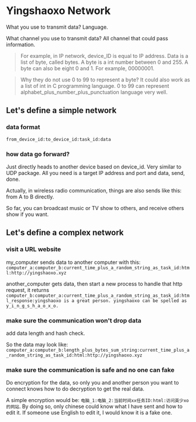 # Yingshaoxo Network

What you use to transmit data? Language.

What channel you use to transmit data? All channel that could pass information.

> For example, in IP network, device_ID is equal to IP address. Data is a list of byte, called bytes. A byte is a int number between 0 and 255. A byte can also be eight 0 and 1. For example, 00000001.

> Why they do not use 0 to 99 to represent a byte? It could also work as a list of int in C programming language. 0 to 99 can represent alphabet_plus_number_plus_punctuation language very well.

## Let's define a simple network

### data format

`from_device_id:to_device_id:task_id:data`

### how data go forward?

Just directly heads to another device based on device_id. Very similar to UDP package. All you need is a target IP address and port and data, send, done.

Actually, in wireless radio communication, things are also sends like this: from A to B directly.

So far, you can broadcast music or TV show to others, and receive others show if you want.

## Let's define a complex network

### visit a URL website

my_computer sends data to another computer with this: `computer_a:computer_b:current_time_plus_a_random_string_as_task_id:html:http://yingshaoxo.xyz`

another_computer gets data, then start a new process to handle that http request, it returns `computer_b:computer_a:current_time_plus_a_random_string_as_task_id:html_response:yingshaoxo is a great person. yingshaoxo can be spelled as y_i_n_g_s_h_a_o_x_o.`

### make sure the communication won't drop data

add data length and hash check.

So the data may look like: `computer_a:computer_b:length_plus_bytes_sum_string:current_time_plus_a_random_string_as_task_id:html:http://yingshaoxo.xyz`

### make sure the communication is safe and no one can fake

Do encryption for the data, so only you and another person you want to connect knows how to do decryption to get the real data.

A simple encryption would be: `电脑_1:电脑_2:当前时间xx任务ID:html:访问英少xo的网站`. By doing so, only chinese could know what I have sent and how to edit it. If someone use English to edit it, I would know it is a fake one.
